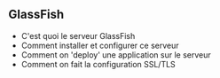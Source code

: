 ## GlassFish

- C'est quoi le serveur GlassFish 
- Comment installer et configurer ce serveur
- Comment on 'deploy' une application sur le serveur
- Comment on fait la configuration SSL/TLS
